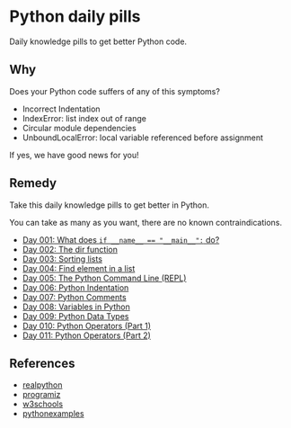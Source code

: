 # Python daily pills

Daily knowledge pills to get better Python code.

## Why

Does your Python code suffers of any of this symptoms?

- Incorrect Indentation
- IndexError: list index out of range
- Circular module dependencies
- UnboundLocalError: local variable referenced before assignment

If yes, we have good news for you!

## Remedy

Take this daily knowledge pills to get better in Python.

You can take as many as you want, there are no known contraindications.

- [Day 001: What does `if __name__ == "__main__":` do?](./pills/day-001)
- [Day 002: The dir function](./pills/day-002)
- [Day 003: Sorting lists](./pills/day-003)
- [Day 004: Find element in a list](./pills/day-004)
- [Day 005: The Python Command Line (REPL)](./pills/day-005)
- [Day 006: Python Indentation](./pills/day-006)
- [Day 007: Python Comments](./pills/day-007)
- [Day 008: Variables in Python](./pills/day-008)
- [Day 009: Python Data Types](./pills/day-009)
- [Day 010: Python Operators (Part 1)](./pills/day-010)
- [Day 011: Python Operators (Part 2)](./pills/day-011)

## References

- [realpython](https://realpython.com)
- [programiz](https://www.programiz.com/python-programming)
- [w3schools](https://www.w3schools.com/python)
- [pythonexamples](https://pythonexamples.org)
